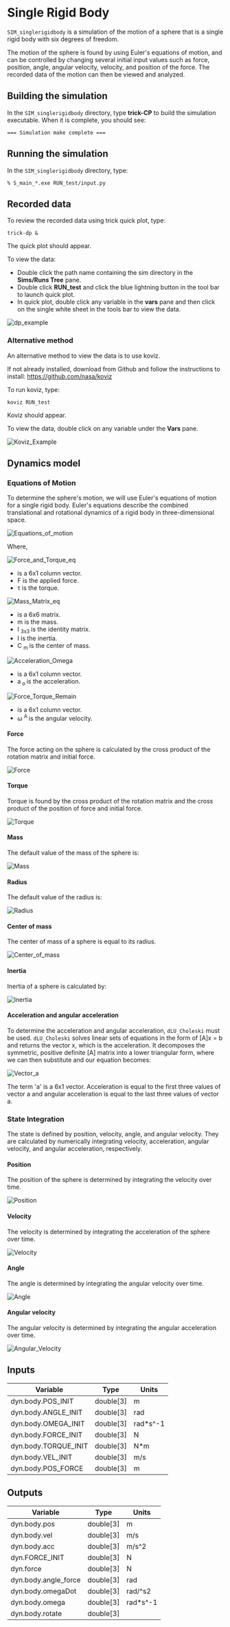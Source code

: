 # Single Rigid Body
``SIM_singlerigidbody`` is a simulation of the motion of a sphere that is a single rigid body with six degrees of freedom. 

The motion of the sphere is found by using Euler's equations of motion, and can be controlled by changing several initial input values such as force, position, angle, angular velocity, velocity, and position of the force. The recorded data of the motion can then be viewed and analyzed. 

## Building the simulation
In the ```SIM_singlerigidbody```  directory, type **trick-CP** to build the simulation executable. When it is complete, you should see: 

```
=== Simulation make complete ===
```

## Running the simulation
In the ```SIM_singlerigidbody``` directory, type: 

```
% S_main_*.exe RUN_test/input.py
```

## Recorded data
To review the recorded data using trick quick plot, type:

```
trick-dp &
```
The quick plot should appear. 

To view the data: 
* Double click the path name containing the sim directory in the **Sims/Runs Tree** pane. 
* Double click **RUN_test** and click the blue lightning button in the tool bar to launch quick plot. 
* In quick plot, double click any variable in the **vars** pane and then click on the single white sheet in the tools bar to view the data. 

![dp_example](images\trick-dp.png)

### Alternative method
An alternative method to view the data is to use koviz. 

If not already installed, download from Github and follow the instructions to install: https://github.com/nasa/koviz

To run koviz, type: 
```
koviz RUN_test
```

Koviz should appear. 

To view the data, double click on any variable under the **Vars** pane. 

![Koviz_Example](images\koviz.png)

## Dynamics model

### Equations of Motion
To determine the sphere's motion, we will use Euler's equations of motion for a single rigid body. Euler's equations describe the combined translational and rotational dynamics of a rigid body in three-dimensional space. 

![Equations_of_motion](images\EquationsofMotion.png)

Where, 

![Force_and_Torque_eq](images\ForceTorque.png)
* is a 6x1 column vector. 
* F is the applied force.
* &#0964; is the torque.

![Mass_Matrix_eq](images\MassMatrix.png)
* is a 6x6 matrix. 
* m is the mass.
* I <sub> 3x3 </sub> is the identity matrix. 
* I is the inertia. 
* C <sub> m </sub> is the center of mass. 

![Acceleration_Omega](images\AccOmega.png)
* is a 6x1 column vector. 
* a<sub> o </sub> is the acceleration.

![Force_Torque_Remain](images\ForceTorqueRemain.png)
* is a 6x1 column vector. 
* &#0969; <sup> A </sup> is the angular velocity.


#### Force
The force acting on the sphere is calculated by the cross product of the rotation matrix and initial force. 

![Force](images\Force.png)

#### Torque
Torque is found by the cross product of the rotation matrix and the cross product of the position of force and initial force. 

![Torque](images\Torque.png)

#### Mass
The default value of the mass of the sphere is: 

![Mass](images\Mass.png)

#### Radius
The default value of the radius is: 

![Radius](images\Radius.png)

#### Center of mass
The center of mass of a sphere is equal to its radius. 

![Center_of_mass](images\Centerofmass.png)

#### Inertia
Inertia of a sphere is calculated by: 

![Inertia](images\Inertia.png)

#### Acceleration and angular acceleration
To determine the acceleration and angular acceleration, ```dLU_Choleski``` must be used. ```dLU_Choleski``` solves linear sets of equations in the form of [A]x = b and returns the vector x, which is the acceleration. It decomposes the symmetric, positive definite [A] matrix into a lower triangular form, where we can then substitute and our equation becomes: 

![Vector_a](images\Vectora.png)

The term 'a' is a 6x1 vector. Acceleration is equal to the first three values of vector a  and angular acceleration is equal to the last three values of vector a.

### State Integration
The state is defined by position, velocity, angle, and angular velocity. They are calculated by numerically integrating velocity, acceleration, angular velocity, and angular acceleration, respectively. 

#### Position
The position of the sphere is determined by integrating the velocity over time. 

![Position](images\Position.png)

#### Velocity
The velocity is determined by integrating the acceleration of the sphere over time. 

![Velocity](images\Velocity.png)

#### Angle
The angle is determined by integrating the angular velocity over time. 

![Angle](images\Angle.png)

#### Angular velocity
The angular velocity is determined by integrating the angular acceleration over time. 

![Angular_Velocity](images\Angularvelocity.png)



## Inputs

Variable                    |Type         |Units
----------------------------|-------------|---------
dyn.body.POS_INIT           |double[3]    |m
dyn.body.ANGLE_INIT         |double[3]    |rad
dyn.body.OMEGA_INIT         |double[3]    |rad*s^-1 
dyn.body.FORCE_INIT         |double[3]    |N
dyn.body.TORQUE_INIT        |double[3]    |N*m
dyn.body.VEL_INIT           |double[3]    |m/s
dyn.body.POS_FORCE          |double[3]    |m

## Outputs
                            
Variable                    |Type         |Units
----------------------------|-------------|--------
dyn.body.pos                |double[3]    |m
dyn.body.vel                |double[3]    |m/s
dyn.body.acc                |double[3]    |m/s^2
dyn.FORCE_INIT              |double[3]    |N
dyn.force                   |double[3]    |N
dyn.body.angle_force        |double[3]    |rad
dyn.body.omegaDot           |double[3]    |rad/^s2
dyn.body.omega              |double[3]    |rad*s^-1
dyn.body.rotate             |double[3]    |
